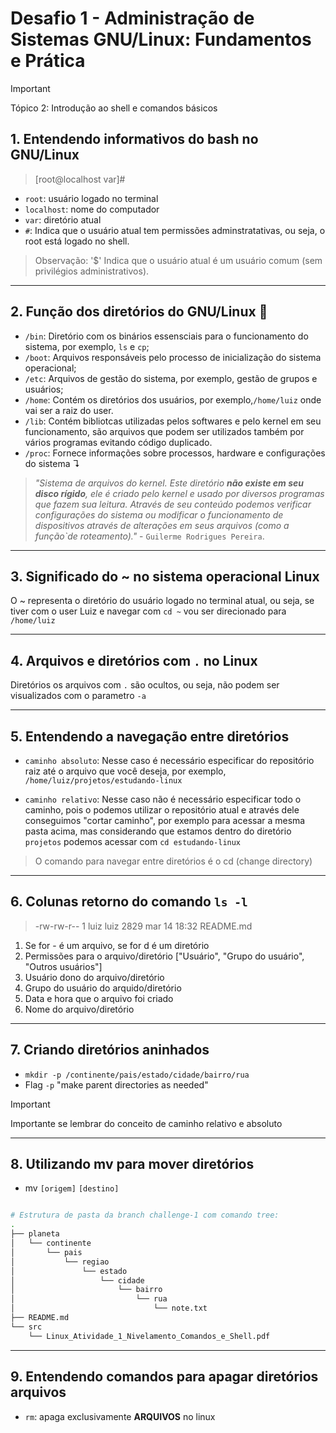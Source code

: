# Desafio 1 -  Administração de Sistemas GNU/Linux: Fundamentos e Prática


> [!IMPORTANT]  
> Tópico 2: Introdução ao shell e comandos básicos 

## 1. Entendendo informativos do bash no GNU/Linux


> [root@localhost var]#

- ```root```: usuário logado no terminal  
- ```localhost```: nome do computador
- ```var```: diretório atual 
- ```#```: Indica que o usuário atual tem permissões adminstratativas, ou seja, o root está logado no shell. 


> Observação: '$' Indica que o usuário atual é um usuário comum (sem privilégios administrativos).


---
## 2. Função dos diretórios do GNU/Linux 📁

- ```/bin```: Diretório com os binários essensciais para o funcionamento do sistema, por exemplo, ```ls``` e ```cp```;
- ```/boot```: Arquivos responsáveis pelo processo de inicialização do sistema operacional;
- ```/etc```: Arquivos de gestão do sistema, por exemplo, gestão de grupos e usuários; 
- ```/home```: Contém os diretórios dos usuários, por exemplo,```/home/luiz``` onde vai ser a raiz do user. 
- ```/lib```: Contém bibliotcas utilizadas pelos softwares e pelo kernel em seu funcionamento, são arquivos que podem ser utilizados também por vários programas evitando código duplicado. 
- ```/proc```: Fornece informações sobre processos, hardware e configurações do sistema ↴

> *"Sistema de arquivos do kernel. Este diretório **não existe em seu disco rígido**, ele é criado pelo kernel e usado por diversos programas que fazem sua leitura. Através de seu conteúdo podemos verificar configurações do sistema ou modificar o funcionamento de dispositivos através de alterações em seus arquivos (como a função`de roteamento)."* - ```Guilerme Rodrigues Pereira```. 

---
## 3. Significado do ~ no sistema operacional Linux 

O ~ representa o diretório do usuário logado no terminal atual, ou seja, se tiver com o user Luiz e navegar com ```cd ~``` vou ser direcionado para ```/home/luiz```

---
## 4. Arquivos e diretórios com ```.```  no Linux 

Diretórios os arquivos com ```.``` são ocultos, ou seja, não podem ser visualizados com o parametro ```-a```

---
## 5. Entendendo a navegação entre diretórios  

- ```caminho absoluto```: Nesse caso é necessário especificar do repositório raiz até o arquivo que você deseja, por exemplo, ```/home/luiz/projetos/estudando-linux```


- ```caminho relativo```: Nesse caso não é necessário especificar todo o caminho, pois o podemos utilizar o repositório atual e através dele conseguimos "cortar caminho", por exemplo para acessar a mesma pasta acima, mas considerando que estamos dentro do diretório ```projetos``` podemos acessar com ```cd estudando-linux```

> O comando para navegar entre diretórios é o cd (change directory)

---
## 6. Colunas retorno do comando ```ls -l```

>   -rw-rw-r-- 1 luiz luiz 2829 mar 14 18:32 README.md

1. Se for - é um arquivo, se for d é um diretório 
2. Permissões para o arquivo/diretório ["Usuário", "Grupo do usuário", "Outros usuários"]
3. Usuário dono do arquivo/diretório 
4. Grupo do usuário do arquido/diretório 
5. Data e hora que o arquivo foi criado 
6. Nome do arquivo/diretório 

---
## 7. Criando diretórios aninhados 

- ``` mkdir -p /continente/pais/estado/cidade/bairro/rua ```
- Flag ```-p``` "make parent directories as needed"

> [!IMPORTANT]
> Importante se lembrar do conceito de caminho relativo e absoluto

---
## 8. Utilizando mv para mover diretórios 

- mv  ```[origem]```  ```[destino]```

``` bash

# Estrutura de pasta da branch challenge-1 com comando tree: 
.
├── planeta
│   └── continente
│       └── pais
│           └── regiao
│               └── estado
│                   └── cidade
│                       └── bairro
│                           └── rua
│                               └── note.txt
├── README.md
└── src
    └── Linux_Atividade_1_Nivelamento_Comandos_e_Shell.pdf

```
---
## 9. Entendendo comandos para apagar diretórios arquivos

- ```rm```: apaga exclusivamente **ARQUIVOS** no linux 
